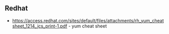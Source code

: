 

## Redhat
* https://access.redhat.com/sites/default/files/attachments/rh_yum_cheatsheet_1214_jcs_print-1.pdf - yum cheat sheet